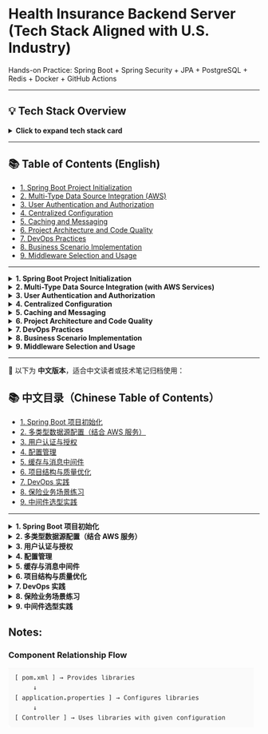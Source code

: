 # Health Insurance Backend Server (Tech Stack Aligned with U.S. Industry)
Hands-on Practice: Spring Boot + Spring Security + JPA + PostgreSQL + Redis + Docker + GitHub Actions

---

## 💡 Tech Stack Overview

<details>
<summary><strong>Click to expand tech stack card</strong></summary>

- **Backend Framework**: Spring Boot, Spring Security
- **Databases**: PostgreSQL, Redis, AWS RDS, DynamoDB (optional)
- **Cloud & Storage**: AWS S3, AWS Parameter Store, AWS SQS/SNS
- **Build & CI/CD**: Docker, GitHub Actions, Testcontainers
- **Testing**: JUnit, Mockito
- **API Tools**: Swagger, MapStruct
- **Architecture**: Layered (DTO/Entity/Service), RBAC, Config Profiles

</details>

---

## 📚 Table of Contents (English)
- [1. Spring Boot Project Initialization](#1-spring-boot-project-initialization)
- [2. Multi-Type Data Source Integration (AWS)](#2-multi-type-data-source-integration-with-aws-services)
- [3. User Authentication and Authorization](#3-user-authentication-and-authorization)
- [4. Centralized Configuration](#4-centralized-configuration)
- [5. Caching and Messaging](#5-caching-and-messaging)
- [6. Project Architecture and Code Quality](#6-project-architecture-and-code-quality)
- [7. DevOps Practices](#7-devops-practices)
- [8. Business Scenario Implementation](#8-business-scenario-implementation)
- [9. Middleware Selection and Usage](#9-middleware-selection-and-usage)

---

<details>
<summary><strong>1. Spring Boot Project Initialization</strong></summary>

- [x] Initialize project using Spring Initializr  
- [x] Set up basic dependencies like `spring-boot-starter-web`, `spring-boot-starter-data-jpa`  

</details>

<details>
<summary><strong>2. Multi-Type Data Source Integration (with AWS Services)</strong></summary>

- [ ] Configure multiple types of data sources to support complex insurance business needs  
  - **Relational DB**: Integrate AWS RDS (PostgreSQL / MySQL)  
  - **Cache DB**: Use AWS ElastiCache (Redis)  
  - **NoSQL DB**: Optionally integrate AWS DynamoDB  
  - **Object Storage**: Integrate AWS S3  
  - **Message Queues**: Use AWS SQS / SNS or Apache Kafka  
- [ ] Manage configs via `application.yml` + Spring Profiles  
- [ ] Build modular repository layer  
- [ ] Integration tests using JUnit, Mockito, Testcontainers  

</details>

<details>
<summary><strong>3. User Authentication and Authorization</strong></summary>

- [ ] Build registration and login APIs  
- [ ] Use `auth0/java-jwt` for JWT  
- [ ] Implement RBAC  

</details>

<details>
<summary><strong>4. Centralized Configuration</strong></summary>

- [ ] Use Spring Cloud Config (or AWS Parameter Store)  
- [ ] Enable dynamic config refresh  

</details>

<details>
<summary><strong>5. Caching and Messaging</strong></summary>

- [ ] Integrate Redis for caching and resilience  
- [ ] Use Kafka or RabbitMQ for async processing  

</details>

<details>
<summary><strong>6. Project Architecture and Code Quality</strong></summary>

- [ ] DTO/Entity separation  
- [ ] Use MapStruct for mapping  
- [ ] Global error handling  
- [ ] Swagger for API docs  

</details>

<details>
<summary><strong>7. DevOps Practices</strong></summary>

- [ ] Multi-stage Dockerfile  
- [ ] GitHub Actions CI/CD  
- [ ] Deployment checklist  

</details>

<details>
<summary><strong>8. Business Scenario Implementation</strong></summary>

- [ ] Simulate realistic flows like issuance, claims, etc.  
- [ ] Include API, DB, business logic  

</details>

<details>
<summary><strong>9. Middleware Selection and Usage</strong></summary>

- [ ] Choose and justify MySQL/Redis/Kafka  
- [ ] Compare pros/cons  
- [ ] Document challenges and configs  

</details>

---

📘 以下为 **中文版本**，适合中文读者或技术笔记归档使用：

## 📚 中文目录（Chinese Table of Contents）
- [1. Spring Boot 项目初始化](#1-spring-boot-项目初始化)
- [2. 多类型数据源配置（结合 AWS 服务）](#2-多类型数据源配置结合-aws-服务)
- [3. 用户认证与授权](#3-用户认证与授权)
- [4. 配置管理](#4-配置管理)
- [5. 缓存与消息中间件](#5-缓存与消息中间件)
- [6. 项目结构与质量优化](#6-项目结构与质量优化)
- [7. DevOps 实践](#7-devops-实践)
- [8. 保险业务场景练习](#8-保险业务场景练习)
- [9. 中间件选型实践](#9-中间件选型实践)

---

<details>
<summary><strong>1. Spring Boot 项目初始化</strong></summary>

- [x] 使用 Spring Initializr 初始化项目结构  
- [x] 配置 `spring-boot-starter-web`、`spring-boot-starter-data-jpa` 等基础依赖  

</details>

<details>
<summary><strong>2. 多类型数据源配置（结合 AWS 服务）</strong></summary>

- [ ] 配置多种数**据庫类型**及**数据源**以支持复杂保险业务系统，包括关系型数据库、NoSQL、缓存、对象存储与消息队列  
      - [ ] **数据库**：包括关系型数据库、NoSQL、缓存、对象存储与消息队列   
      - [ ] **数据源**：包括本地及Remote数据源
- [ ] 使用 `application.yml` 管理多数据源配置，配合 Spring Profile 支持多环境部署  
- [ ] 建立模块化的 Repository 层结构，支持多源数据并发调用与统一封装  
- [ ] 实现核心接口的集成测试，使用 JUnit + Mockito + Testcontainers 进行端到端验证  

</details>

<details>
<summary><strong>3. 用户认证与授权</strong></summary>
- [ ] api 响应格式统一化
- [ ] 注册/登陆/用户信息获取 api接口实现（controller + service + entity + jpa）
- [ ] 使用 Spring Security 实现注册 / 登录 API () 
- [ ] 集成 `auth0/java-jwt` 实现 JWT 签发与解析  
- [ ] 实现基于角色的访问控制（RBAC）  

</details>

<details>
<summary><strong>4. 配置管理</strong></summary>

- [ ] 使用 Spring Cloud Config 统一管理应用配置（或支持迁移到 AWS Parameter Store）  
- [ ] 支持配置热更新（使用 Spring Cloud Bus）  

</details>

<details>
<summary><strong>5. 缓存与消息中间件</strong></summary>

- [ ] 集成 Redis 实现缓存与防护机制（如穿透/雪崩）  
- [ ] 使用 Kafka 或 RabbitMQ 实现异步任务处理  

</details>

<details>
<summary><strong>6. 项目结构与质量优化</strong></summary>

- [ ] 采用 DTO/Entity 分层设计，使用 MapStruct 简化对象转换  
- [ ] 使用 `@ControllerAdvice` + 自定义异常类统一错误处理  
- [ ] 使用 Swagger 自动生成 API 文档  

</details>

<details>
<summary><strong>7. DevOps 实践</strong></summary>

- [ ] 编写多阶段 Dockerfile 构建镜像  
- [ ] 使用 GitHub Actions 实现自动化构建 / 测试 / 部署流程  
- [ ] 输出部署说明文档和健康检查策略  

</details>

<details>
<summary><strong>8. 保险业务场景练习</strong></summary>

- [ ] 尝试构建和实现我们可以想象到的保险业务流程，如投保、出单、理赔、状态流转等，训练对业务逻辑的建模能力  
- [ ] 每个场景需配合对应 API 设计、数据库模型、业务规则等进行完整实现  

</details>

<details>
<summary><strong>9. 中间件选型实践</strong></summary>

- [ ] 针对 MySQL / Redis / 消息队列（如 Kafka、RabbitMQ）的使用场景进行分析与落地  
- [ ] 比较各类中间件的优缺点，并结合实际需求做出合理选型  
- [ ] 记录使用过程中的注意事项与配置优化经验  

</details>

## Notes:
### Component Relationship Flow
![img.png](img.png)


